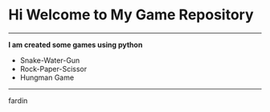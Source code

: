 # Hi Welcome to My Game Repository
***

**I am created some games using python**
- Snake-Water-Gun
- Rock-Paper-Scissor
- Hungman Game
---


fardin
